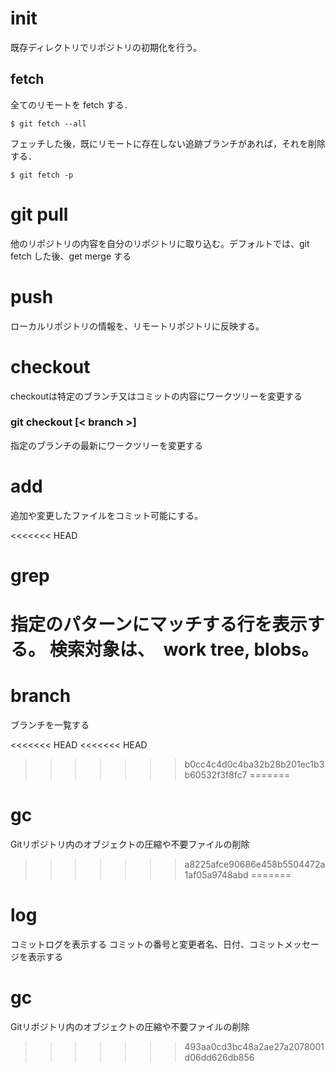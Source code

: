 # init  
既存ディレクトリでリポジトリの初期化を行う。

## fetch

全てのリモートを fetch する．

    $ git fetch --all

フェッチした後，既にリモートに存在しない追跡ブランチがあれば，それを削除する．

    $ git fetch -p

# git pull

他のリポジトリの内容を自分のリポジトリに取り込む。デフォルトでは、git fetch した後、get merge する

# push

ローカルリポジトリの情報を、リモートリポジトリに反映する。

# checkout

checkoutは特定のブランチ又はコミットの内容にワークツリーを変更する

### git checkout [< branch >]


指定のブランチの最新にワークツリーを変更する

# add
追加や変更したファイルをコミット可能にする。

<<<<<<< HEAD
# grep
指定のパターンにマッチする行を表示する。
検索対象は、　work tree, blobs。
=======
# branch

ブランチを一覧する

<<<<<<< HEAD
<<<<<<< HEAD
>>>>>>> b0cc4c4d0c4ba32b28b201ec1b3b60532f3f8fc7
=======
# gc
Gitリポジトリ内のオブジェクトの圧縮や不要ファイルの削除
>>>>>>> a8225afce90686e458b5504472a1af05a9748abd
=======
# log

コミットログを表示する
コミットの番号と変更者名、日付、コミットメッセージを表示する

# gc
Gitリポジトリ内のオブジェクトの圧縮や不要ファイルの削除

>>>>>>> 493aa0cd3bc48a2ae27a2078001d06dd626db856
